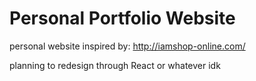 # Personal Portfolio Website
 
personal website inspired by: http://iamshop-online.com/

planning to redesign through React or whatever idk
